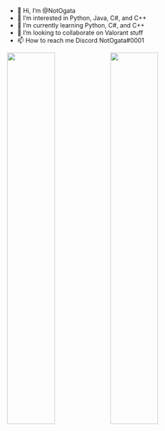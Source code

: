 - 👋 Hi, I’m @NotOgata
- 👀 I’m interested in Python, Java, C#, and C++
- 🌱 I’m currently learning Python, C#, and C++
- 💞️ I’m looking to collaborate on Valorant stuff
- 📫 How to reach me Discord NotOgata#0001

<!---
NotOgata/NotOgata is a ✨ special ✨ repository because its `README.md` (this file) appears on your GitHub profile.
You can click the Preview link to take a look at your changes.
--->

<img align="left" width="47%" src="https://github-readme-stats.vercel.app/api?username=NotOgata&show_icons=true&theme=radical" />

<img align="left" width="47%" src="https://github-readme-stats.vercel.app/api/top-langs/?username=NotOgata&layout=compact" />
